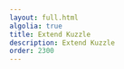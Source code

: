 ```yaml
---
layout: full.html
algolia: true
title: Extend Kuzzle
description: Extend Kuzzle
order: 2300
---
```

